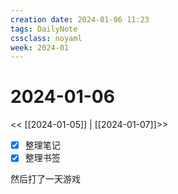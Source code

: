 ```yaml
---
creation date: 2024-01-06 11:23
tags: DailyNote
cssclass: noyaml
week: 2024-01
---
```


# 2024-01-06

<< [[2024-01-05]] | [[2024-01-07]]>>

- [x] 整理笔记
- [x] 整理书签

然后打了一天游戏